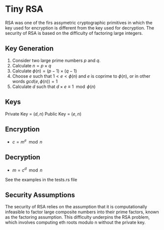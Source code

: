 # Tiny RSA

RSA was one of the firs assymetric cryptographic primitives in which the key used for encryption is different from the key used for decryption.
The security of RSA is based on the difficulty of factoring large integers.

## Key Generation

1. Consider two large prime numbers $p$ and $q$.
2. Calculate $n = p \times q$
3. Calculate $\phi(n) = (p-1) \times (q-1)$
4. Choose $e$ such that $1 < e < \phi(n)$ and $e$ is coprime to $\phi(n)$, or in other words $gcd(e, \phi(n)) = 1$
5. Calculate $d$ such that $d \times e \equiv 1 \mod \phi(n)$

## Keys
Private Key = $(d, n)$
Public Key = $(e, n)$

## Encryption
- $c = m^e \mod n$

## Decryption
- $m = c^d \mod n$

See the examples in the tests.rs file

## Security Assumptions
The security of RSA relies on the assumption that it is computationally infeasible to factor large composite numbers into their prime factors, known as the factoring assumption. This difficulty underpins the RSA problem, which involves computing eth roots modulo  n  without the private key.